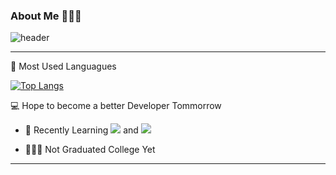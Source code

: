 ### About Me 👩🏻‍💻

![header](https://capsule-render.vercel.app/api?type=slice&color=auto&height=150&section=header&text=Lee%20Si%20Eun&fontSize=50&animation=fadeIn)

---
<p>🌼 Most Used Languagues </p>

[![Top Langs](https://github-readme-stats.vercel.app/api/top-langs/?username=anuraghazra&layout=compact)](https://github.com/ssinee/github-readme-stats)


💻 Hope to become a better Developer Tommorrow 
* <p> 🧠 Recently Learning 
  <img src="https://img.shields.io/badge/React-220010?style=flat-square&logo=React&logoColor=27D9D3"/>  and  <img src="https://img.shields.io/badge/Javascript-FADE32?style=flat-square&logo=Javascript&logoColor=black"/></p>
* <p> 👩🏻‍🎓 Not Graduated College Yet
---


